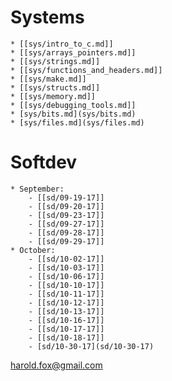 # Systems
    * [[sys/intro_to_c.md]]
    * [[sys/arrays_pointers.md]]
    * [[sys/strings.md]]
    * [[sys/functions_and_headers.md]]
    * [[sys/make.md]]
    * [[sys/structs.md]]
    * [[sys/memory.md]]
    * [[sys/debugging_tools.md]]
    * [sys/bits.md](sys/bits.md)
    * [sys/files.md](sys/files.md)

# Softdev
    * September:
        - [[sd/09-19-17]]
        - [[sd/09-20-17]]
        - [[sd/09-23-17]]
        - [[sd/09-27-17]]
        - [[sd/09-28-17]]
        - [[sd/09-29-17]]
    * October:
        - [[sd/10-02-17]]
        - [[sd/10-03-17]]
        - [[sd/10-06-17]]
        - [[sd/10-10-17]]
        - [[sd/10-11-17]]
        - [[sd/10-12-17]]
        - [[sd/10-13-17]]
        - [[sd/10-16-17]]
        - [[sd/10-17-17]]
        - [[sd/10-18-17]]
        - [sd/10-30-17](sd/10-30-17)

harold.fox@gmail.com
